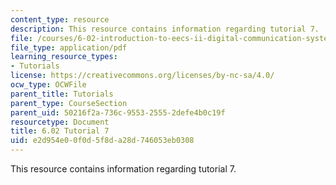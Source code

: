 ```yaml
---
content_type: resource
description: This resource contains information regarding tutorial 7.
file: /courses/6-02-introduction-to-eecs-ii-digital-communication-systems-fall-2012/e2d954e00f0d5f8da28d746053eb0308_MIT6_02F12_tutor07.pdf
file_type: application/pdf
learning_resource_types:
- Tutorials
license: https://creativecommons.org/licenses/by-nc-sa/4.0/
ocw_type: OCWFile
parent_title: Tutorials
parent_type: CourseSection
parent_uid: 50216f2a-736c-9553-2555-2defe4b0c19f
resourcetype: Document
title: 6.02 Tutorial 7
uid: e2d954e0-0f0d-5f8d-a28d-746053eb0308
---
```

This resource contains information regarding tutorial 7.